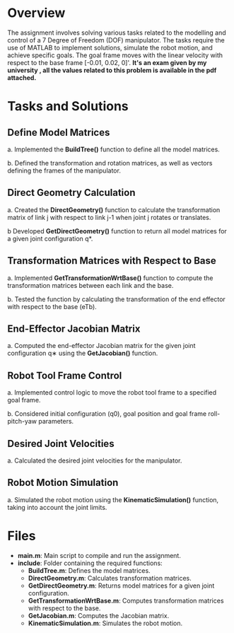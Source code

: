 # Overview
The assignment involves solving various tasks related to the modelling and control of a 7 Degree of Freedom (DOF) manipulator. The tasks require the use of MATLAB to implement solutions, simulate the robot motion, and achieve specific goals. The goal frame moves with the linear velocity with respect to the base frame  [-0.01, 0.02, 0]'.
**It's an exam given by my university , all the values related to this problem is available in the pdf attached.**  

# Tasks and Solutions
## Define Model Matrices
  a. Implemented the **BuildTree()** function to define all the model matrices.
  
  b. Defined the transformation and rotation matrices, as well as vectors defining the frames of the manipulator.
## Direct Geometry Calculation 
  a. Created the **DirectGeometry()** function to calculate the transformation matrix of link j with respect to link j-1 when joint j rotates or translates.
  
  b Developed **GetDirectGeometry()** function to return all model matrices for a given joint configuration q*. 

## Transformation Matrices with Respect to Base 
  a. Implemented **GetTransformationWrtBase()** function to compute the transformation matrices between each link and the base.
  
  b. Tested the function by calculating the transformation of the end effector with respect to the base (eTb).

## End-Effector Jacobian Matrix 
  a. Computed the end-effector Jacobian matrix for the given joint configuration q∗ using the **GetJacobian()** function.

## Robot Tool Frame Control
  a. Implemented control logic to move the robot tool frame to a specified goal frame.
  
  b. Considered initial configuration (q0), goal position and goal frame roll-pitch-yaw parameters. 

## Desired Joint Velocities
  a. Calculated the desired joint velocities for the manipulator.

## Robot Motion Simulation
  a. Simulated the robot motion using the **KinematicSimulation()** function, taking into account the joint limits.


# Files

- **main.m**: Main script to compile and run the assignment.
- **include**: Folder containing the required functions:
  - **BuildTree.m**: Defines the model matrices.
  - **DirectGeometry.m**: Calculates transformation matrices.
  - **GetDirectGeometry.m**: Returns model matrices for a given joint configuration.
  - **GetTransformationWrtBase.m**: Computes transformation matrices with respect to the base.
  - **GetJacobian.m**: Computes the Jacobian matrix.
  - **KinematicSimulation.m**: Simulates the robot motion.

